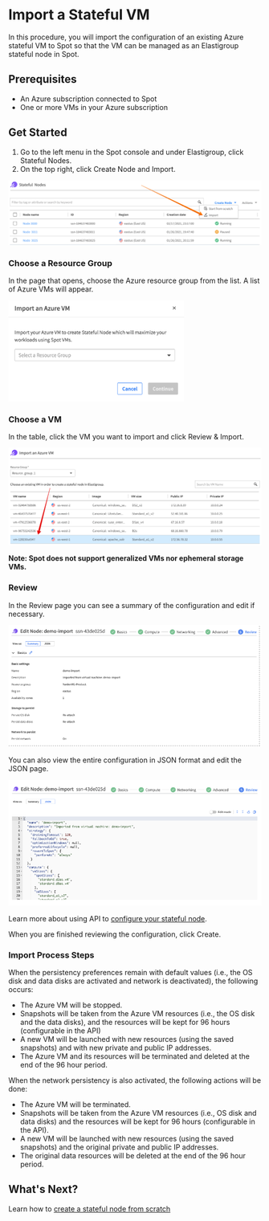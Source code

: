 # Import a Stateful VM

In this procedure, you will import the configuration of an existing Azure stateful VM to Spot so that the VM can be managed as an Elastigroup stateful node in Spot.

## Prerequisites

* An Azure subscription connected to Spot
* One or more VMs in your Azure subscription

## Get Started

1. Go to the left menu in the Spot console and under Elastigroup, click Stateful Nodes.
2. On the top right, click Create Node and Import.

<img src="/elastigroup/_media/azure-import-a-stateful-vm-01.png" />

### Choose a Resource Group

In the page that opens, choose the Azure resource group from the list. A list of Azure VMs will appear.

<img src="/elastigroup/_media/import-stateful-vm-1.png" width="350" />

### Choose a VM

In the table, click the VM you want to import and click Review & Import.

<img src="/elastigroup/_media/azure-import-a-stateful-vm-03.png" />

**Note: Spot does not support generalized VMs nor ephemeral storage VMs.**

### Review  

In the Review page you can see a summary of the configuration and edit if necessary.

<img src="/elastigroup/_media/azure-import-stateful-4.png" />

You can also view the entire configuration in JSON format and edit the JSON page.

<img src="/elastigroup/_media/azure-import-stateful-5.png" />

Learn more about using API to [configure your stateful node](https://docs.spot.io/api/#tag/Elastigroup-Azure-Stateful/operation/azureStatefulNodeCreate).

When you are finished reviewing the configuration, click Create.

### Import Process Steps

When the persistency preferences remain with default values (i.e., the OS disk and data disks are activated and network is deactivated), the following occurs:

* The Azure VM will be stopped.
* Snapshots will be taken from the Azure VM resources (i.e., the OS disk and the data disks), and the resources will be kept for 96 hours (configurable in the API)
* A new VM will be launched with new resources (using the saved snapshots) and with new private and public IP addresses.
* The Azure VM and its resources will be terminated and deleted at the end of the 96 hour period.

When the network persistency is also activated, the following actions will be done:

* The Azure VM will be terminated.
* Snapshots will be taken from the Azure VM resources (i.e., OS disk and data disks) and the resources will be kept for 96 hours (configurable in the API).
* A new VM will be launched with new resources (using the saved snapshots) and the original private and public IP addresses.
* The original data resources will be deleted at the end of the 96 hour period.

## What's Next?

Learn how to [create a stateful node from scratch](managed-instance/azure/getting-started/create-stateful-node)
